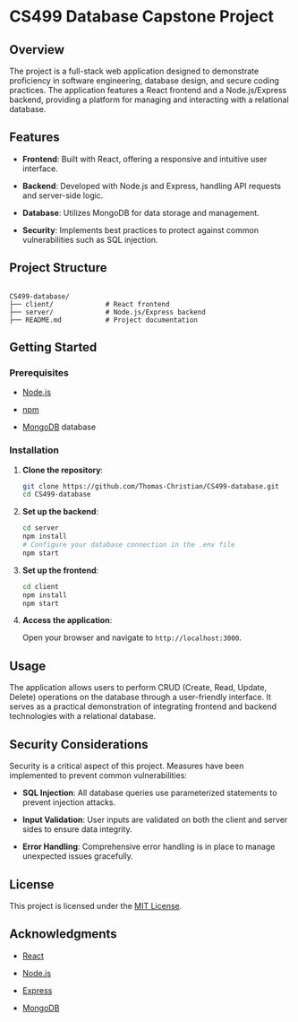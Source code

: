 # CS499 Database Capstone Project

## Overview

The project is a full-stack web application designed to demonstrate proficiency in software engineering, database design, and secure coding practices. The application features a React frontend and a Node.js/Express backend, providing a platform for managing and interacting with a relational database.

## Features

- **Frontend**: Built with React, offering a responsive and intuitive user interface.

- **Backend**: Developed with Node.js and Express, handling API requests and server-side logic.

- **Database**: Utilizes MongoDB for data storage and management.

- **Security**: Implements best practices to protect against common vulnerabilities such as SQL injection.

## Project Structure

```

CS499-database/
├── client/             # React frontend
├── server/             # Node.js/Express backend
├── README.md           # Project documentation

```

## Getting Started

### Prerequisites

- [Node.js](https://nodejs.org/) 

- [npm](https://www.npmjs.com/) 

- [MongoDB](https://www.mongodb.com/) database

### Installation

1. **Clone the repository**:

   ```bash
   git clone https://github.com/Thomas-Christian/CS499-database.git
   cd CS499-database
   ```


2. **Set up the backend**:

   ```bash
   cd server
   npm install
   # Configure your database connection in the .env file
   npm start
   ```


3. **Set up the frontend**:

   ```bash
   cd client
   npm install
   npm start
   ```


4. **Access the application**:

   Open your browser and navigate to `http://localhost:3000`.

## Usage

The application allows users to perform CRUD (Create, Read, Update, Delete) operations on the database through a user-friendly interface. It serves as a practical demonstration of integrating frontend and backend technologies with a relational database.

## Security Considerations

Security is a critical aspect of this project. Measures have been implemented to prevent common vulnerabilities:

- **SQL Injection**: All database queries use parameterized statements to prevent injection attacks.

- **Input Validation**: User inputs are validated on both the client and server sides to ensure data integrity.

- **Error Handling**: Comprehensive error handling is in place to manage unexpected issues gracefully.

## License

This project is licensed under the [MIT License](LICENSE).

## Acknowledgments

- [React](https://reactjs.org/)

- [Node.js](https://nodejs.org/)

- [Express](https://expressjs.com/)

- [MongoDB](https://www.mongodb.com/)

